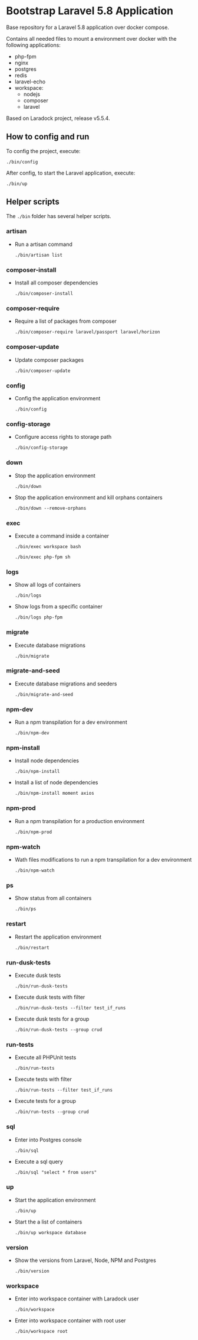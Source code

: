 
# Bootstrap Laravel 5.8 Application

Base repository for a Laravel 5.8 application over docker compose.

Contains all needed files to mount a environment over docker with the following applications:

- php-fpm
- nginx
- postgres
- redis
- laravel-echo
- workspace:
    - nodejs
    - composer
    - laravel

Based on Laradock project, release v5.5.4.

## How to config and run

To config the project, execute:

```
./bin/config
```

After config, to start the Laravel application, execute:

```
./bin/up
```

## Helper scripts

The `./bin` folder has several helper scripts.

### artisan

- Run a artisan command
    ```
    ./bin/artisan list
    ```

### composer-install

- Install all composer dependencies
    ```
    ./bin/composer-install
    ```

### composer-require

- Require a list of packages from composer
    ```
    ./bin/composer-require laravel/passport laravel/horizon
    ```

### composer-update

- Update composer packages
    ```
    ./bin/composer-update
    ```

### config

- Config the application environment
    ```
    ./bin/config
    ```

### config-storage

- Configure access rights to storage path
    ```
    ./bin/config-storage
    ```

### down

- Stop the application environment
    ```
    ./bin/down
    ```

- Stop the application environment and kill orphans containers
    ```
    ./bin/down --remove-orphans
    ```

### exec

- Execute a command inside a container
    ```
    ./bin/exec workspace bash
    ```

    ```
    ./bin/exec php-fpm sh
    ```

### logs

- Show all logs of containers
    ```
    ./bin/logs
    ```

- Show logs from a specific container
    ```
    ./bin/logs php-fpm
    ```

### migrate

- Execute database migrations
    ```
    ./bin/migrate
    ```

### migrate-and-seed

- Execute database migrations and seeders
    ```
    ./bin/migrate-and-seed
    ```

### npm-dev

- Run a npm transpilation for a dev environment
    ```
    ./bin/npm-dev
    ```

### npm-install

- Install node dependencies
    ```
    ./bin/npm-install
    ```

- Install a list of node dependencies
    ```
    ./bin/npm-install moment axios
    ```

### npm-prod

- Run a npm transpilation for a production environment
    ```
    ./bin/npm-prod
    ```

### npm-watch

- Wath files modifications to run a npm transpilation for a dev environment
    ```
    ./bin/npm-watch
    ```

### ps

- Show status from all containers
    ```
    ./bin/ps
    ```

### restart

- Restart the application environment
    ```
    ./bin/restart
    ```

### run-dusk-tests

- Execute dusk tests
    ```
    ./bin/run-dusk-tests
    ```

- Execute dusk tests with filter
    ```
    ./bin/run-dusk-tests --filter test_if_runs
    ```

- Execute dusk tests for a group
    ```
    ./bin/run-dusk-tests --group crud
    ```

### run-tests

- Execute all PHPUnit tests
    ```
    ./bin/run-tests
    ```

- Execute tests with filter
    ```
    ./bin/run-tests --filter test_if_runs
    ```

- Execute tests for a group
    ```
    ./bin/run-tests --group crud
    ```

### sql

- Enter into Postgres console
    ```
    ./bin/sql
    ```

- Execute a sql query
    ```
    ./bin/sql "select * from users"
    ```

### up

- Start the application environment
    ```
    ./bin/up
    ```

- Start the a list of containers
    ```
    ./bin/up workspace database
    ```

### version

- Show the versions from Laravel, Node, NPM and Postgres
    ```
    ./bin/version
    ```

### workspace

- Enter into workspace container with Laradock user
    ```
    ./bin/workspace
    ```

- Enter into workspace container with root user
    ```
    ./bin/workspace root
    ```
